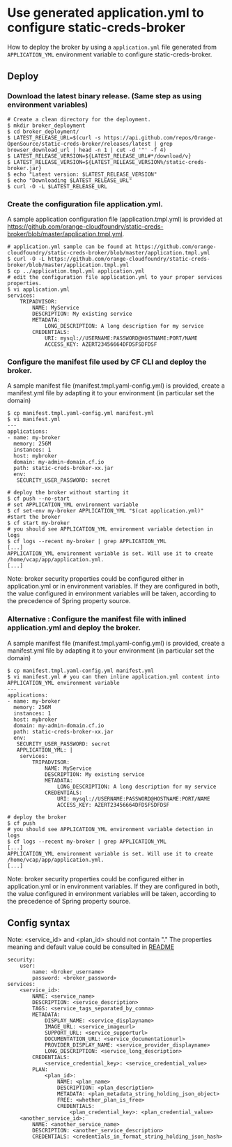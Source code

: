 # Use generated application.yml to configure static-creds-broker

How to deploy the broker by using a ```application.yml``` file generated from ```APPLICATION_YML``` environment variable to configure static-creds-broker.

## Deploy
### Download the latest binary release. (Same step as using environment variables)
```
# Create a clean directory for the deployment.
$ mkdir broker_deployment
$ cd broker_deployment/
$ LATEST_RELEASE_URL=$(curl -s https://api.github.com/repos/Orange-OpenSource/static-creds-broker/releases/latest | grep browser_download_url | head -n 1 | cut -d '"' -f 4)
$ LATEST_RELEASE_VERSION=${LATEST_RELEASE_URL#*/download/v}
$ LATEST_RELEASE_VERSION=${LATEST_RELEASE_VERSION%/static-creds-broker.jar}
$ echo "Latest version: $LATEST_RELEASE_VERSION"
$ echo "Downloading $LATEST_RELEASE_URL"
$ curl -O -L $LATEST_RELEASE_URL
```

### Create the configuration file application.yml.
A sample application configuration file (application.tmpl.yml) is provided at https://github.com/orange-cloudfoundry/static-creds-broker/blob/master/application.tmpl.yml.
```
# application.yml sample can be found at https://github.com/orange-cloudfoundry/static-creds-broker/blob/master/application.tmpl.yml
$ curl -O -L https://github.com/orange-cloudfoundry/static-creds-broker/blob/master/application.tmpl.yml
$ cp ../application.tmpl.yml application.yml
# edit the configuration file application.yml to your proper services properties.
$ vi application.yml
services:  
    TRIPADVISOR:
        NAME: MyService
        DESCRIPTION: My existing service 
        METADATA:
            LONG_DESCRIPTION: A long description for my service
        CREDENTIALS:
            URI: mysql://USERNAME:PASSWORD@HOSTNAME:PORT/NAME
            ACCESS_KEY: AZERT23456664DFDSFSDFDSF
```
### Configure the manifest file used by CF CLI and deploy the broker.
A sample manifest file (manifest.tmpl.yaml-config.yml) is provided, create a manifest.yml file by adapting it to your environment (in particular set the domain)
```
$ cp manifest.tmpl.yaml-config.yml manifest.yml
$ vi manifest.yml
---
applications:
- name: my-broker
  memory: 256M
  instances: 1
  host: mybroker
  domain: my-admin-domain.cf.io
  path: static-creds-broker-xx.jar
  env:
   SECURITY_USER_PASSWORD: secret

# deploy the broker without starting it
$ cf push --no-start
# set APPLICATION_YML environment variable
$ cf set-env my-broker APPLICATION_YML "$(cat application.yml)"
#start the broker
$ cf start my-broker
# you should see APPLICATION_YML environment variable detection in logs
$ cf logs --recent my-broker | grep APPLICATION_YML
[...]
APPLICATION_YML environment variable is set. Will use it to create /home/vcap/app/application.yml.
[...]
```

Note: broker security properties could be configured either in application.yml or in environment variables. If they are configured in both, the value configured in environment variables will be taken, according to the precedence of Spring property source.

### Alternative : Configure the manifest file with inlined application.yml and deploy the broker.
A sample manifest file (manifest.tmpl.yaml-config.yml) is provided, create a manifest.yml file by adapting it to your environment (in particular set the domain)
```
$ cp manifest.tmpl.yaml-config.yml manifest.yml
$ vi manifest.yml # you can then inline application.yml content into APPLICATION_YML environment variable
---
applications:
- name: my-broker
  memory: 256M
  instances: 1
  host: mybroker
  domain: my-admin-domain.cf.io
  path: static-creds-broker-xx.jar 
  env:
   SECURITY_USER_PASSWORD: secret
   APPLICATION_YML: |
    services:  
        TRIPADVISOR:
            NAME: MyService
            DESCRIPTION: My existing service 
            METADATA:
                LONG_DESCRIPTION: A long description for my service
            CREDENTIALS:
                URI: mysql://USERNAME:PASSWORD@HOSTNAME:PORT/NAME
                ACCESS_KEY: AZERT23456664DFDSFSDFDSF

# deploy the broker
$ cf push
# you should see APPLICATION_YML environment variable detection in logs
$ cf logs --recent my-broker | grep APPLICATION_YML
[...]
APPLICATION_YML environment variable is set. Will use it to create /home/vcap/app/application.yml.
[...]
```

Note: broker security properties could be configured either in application.yml or in environment variables. If they are configured in both, the value configured in environment variables will be taken, according to the precedence of Spring property source.

## Config syntax
Note: <service_id> and <plan_id> should not contain "."
The properties meaning and default value could be consulted in [README](https://github.com/Orange-OpenSource/static-creds-broker#config-reference)
```
security:
    user:
        name: <broker_username>
        password: <broker_password>
services:  
    <service_id>:
        NAME: <service_name>
        DESCRIPTION: <service_description> 
        TAGS: <service_tags_separated_by_comma>
        METADATA:
            DISPLAY_NAME: <service_displayname>
            IMAGE_URL: <service_imageurl>
            SUPPORT_URL: <service_supporturl>
            DOCUMENTATION_URL: <service_documentationurl>
            PROVIDER_DISPLAY_NAME: <service_provider_displayname>
            LONG_DESCRIPTION: <service_long_description>
        CREDENTIALS:
            <service_credential_key>: <service_credential_value>
        PLAN:
            <plan_id>:
                NAME: <plan_name>
                DESCRIPTION: <plan_description>
                METADATA: <plan_metadata_string_holding_json_object>
                FREE: <whether_plan_is_free>
                CREDENTIALS:
                    <plan_credential_key>: <plan_credential_value>
    <another_service_id>:
        NAME: <another_service_name>
        DESCRIPTION: <another_service_description>
        CREDENTIALS: <credentials_in_format_string_holding_json_hash>
```
